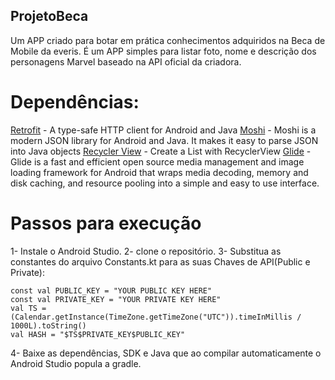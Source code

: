 ## ProjetoBeca

Um APP criado para botar em prática conhecimentos adquiridos na Beca de Mobile da everis. É um APP simples para listar foto, nome e descrição dos personagens Marvel baseado na API oficial da criadora.

# Dependências:
[Retrofit](https://square.github.io/retrofit/) - A type-safe HTTP client for Android and Java
[Moshi](https://github.com/square/moshi/) - Moshi is a modern JSON library for Android and Java. It makes it easy to parse JSON into Java objects
[Recycler View](https://developer.android.com/guide/topics/ui/layout/recyclerview) - Create a List with RecyclerView
[Glide](https://github.com/bumptech/glide) - Glide is a fast and efficient open source media management and image loading framework for Android that wraps media decoding, memory and disk caching, and resource pooling into a simple and easy to use interface.

# Passos para execução
1- Instale o Android Studio.
2- clone o repositório.
3- Substitua as constantes do arquivo Constants.kt para as suas Chaves de API(Public e Private):
```
const val PUBLIC_KEY = "YOUR PUBLIC KEY HERE"
const val PRIVATE_KEY = "YOUR PRIVATE KEY HERE"
val TS = (Calendar.getInstance(TimeZone.getTimeZone("UTC")).timeInMillis / 1000L).toString()
val HASH = "$TS$PRIVATE_KEY$PUBLIC_KEY"
```
4- Baixe as dependências, SDK e Java que ao compilar automaticamente o Android Studio popula a gradle.
